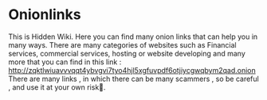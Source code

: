 # Onionlinks
This is Hidden Wiki.
Here you can find many onion links that can help you in many ways.
There are many categories of websites such as Financial services, commercial services, hosting or website developing and many more that you can find in this link :
http://zqktlwiuavvvqqt4ybvgvi7tyo4hjl5xgfuvpdf6otjiycgwqbym2qad.onion
There are many links , in which there can be many scammers , so be careful , and use it at your own risk🙂.
